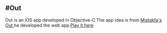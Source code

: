 #Out
---
Out is an iOS app developed in Objective-C.The app idea is from [Mistakfa's Out](https://github.com/mistkafka/out),he developed the web app.[Play it here](http://express.mistkafka.tk/)